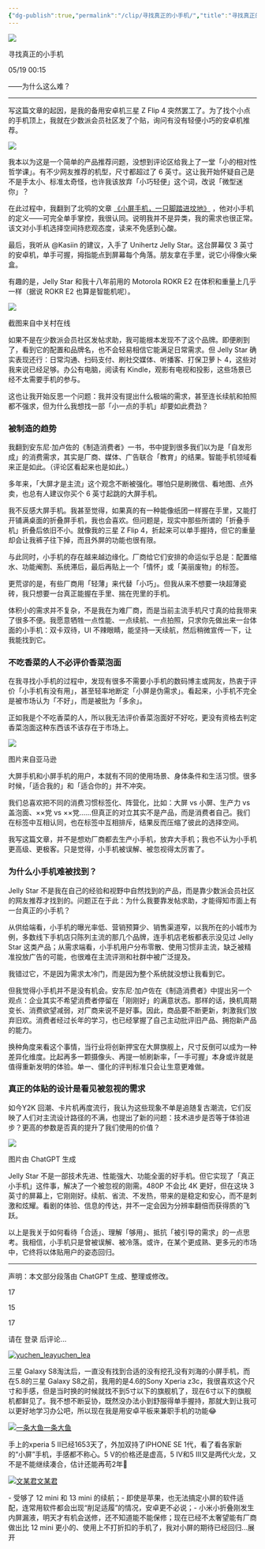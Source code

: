 ```yaml
---
{"dg-publish":true,"permalink":"/clip/寻找真正的小手机/","title":"寻找真正的小手机 - 少数派","created":"2025-06-25T14:18:44.064+08:00"}
---
```


![](https://cdnfile.sspai.com/2025/05/19/a34e86fe5f51bbc5bde02ec36f064f09.jpeg?imageMogr2/auto-orient/thumbnail/!1420x708r/gravity/center/crop/1420x708/ignore-error/1)

寻找真正的小手机

05/19 00:15

——为什么这么难？

---

写这篇文章的起因，是我的备用安卓机三星 Z Flip 4 突然罢工了。为了找个小点的手机顶上，我就在少数派会员社区发了个贴，询问有没有轻便小巧的安卓机推荐。

![](https://cdnfile.sspai.com/2025/05/18/6408cf99de84452595ee1e171e160373.png?imageView2/2/w/1120/q/90/interlace/1/ignore-error/1)

我本以为这是一个简单的产品推荐问题，没想到评论区给我上了一堂「小的相对性哲学课」。有不少网友推荐的机型，尺寸都超过了 6 英寸。这让我开始怀疑自己是不是手太小、标准太奇怪，也许我该放弃「小巧轻便」这个词，改说「微型迷你」？

在此过程中，我翻到了北鸮的文章 [《小屏手机，一只脚踏进坟地》](https://sspai.com/prime/story/small-phones-the-demise-of) ，他对小手机的定义——可完全单手掌控，我很认同。说明我并不是异类，我的需求也很正常。该文对小手机选择空间持悲观态度，读来不免感到心酸。

最后，我听从 @Kasiin 的建议，入手了 Unihertz Jelly Star。这台屏幕仅 3 英寸的安卓机，单手可握，拇指能点到屏幕每个角落。朋友拿在手里，说它小得像火柴盒。

有趣的是，Jelly Star 和我十八年前用的 Motorola ROKR E2 在体积和重量上几乎一样（据说 ROKR E2 也算是智能机呢）。

![](https://cdnfile.sspai.com/2025/05/18/131c2e40c355e3002fcdd876d330de4d.png?imageView2/2/w/1120/q/90/interlace/1/ignore-error/1)

截图来自中关村在线

如果不是在少数派会员社区发帖求助，我可能根本发现不了这个品牌。即便刷到了，看到它的配置和品牌名，也不会轻易相信它能满足日常需求。但 Jelly Star 确实表现还行：日常沟通、扫码支付、刷社交媒体、听播客、打保卫萝卜 4，这些对我来说已经足够。办公有电脑，阅读有 Kindle，观影有电视和投影，这些场景已经不太需要手机的参与。

这也让我开始反思一个问题：我并没有提出什么极端的需求，甚至连长续航和拍照都不强求，但为什么我想找一部「小一点的手机」却要如此费劲？

### 被制造的趋势

我翻到安东尼·加卢佐的《制造消费者》一书，书中提到很多我们以为是「自发形成」的消费需求，其实是厂商、媒体、广告联合「教育」的结果。智能手机领域看来正是如此。（评论区看起来也是如此。）

多年来，「大屏才是主流」这个观念不断被强化。哪怕只是刷微信、看地图、点外卖，也总有人建议你买个 6 英寸起跳的大屏手机。

我不反感大屏手机。我甚至觉得，如果真的有一种能像纸团一样握在手里，又能打开铺满桌面的折叠屏手机，我也会喜欢。但问题是，现实中那些所谓的「折叠手机」折叠后依旧不小。就像我的三星 Z Flip 4，折起来可以单手握持，但它的重量却会让我裤子往下掉，而且外屏的功能也很有限。

与此同时，小手机的存在越来越边缘化。厂商给它们安排的命运似乎总是：配置缩水、功能阉割、系统滞后，最后再贴上一个「情怀」或「美丽废物」的标签。

更荒谬的是，有些厂商用「轻薄」来代替「小巧」。但我从来不想要一块超薄瓷砖，我只想要一台真正能握在手里、揣在兜里的手机。

体积小的需求并不复杂，不是我在为难厂商，而是当前主流手机尺寸真的给我带来了很多不便。我愿意牺牲一点性能、一点续航、一点拍照，只求你先做出来一台体面的小手机：双卡双待，UI 不辣眼睛，能坚持一天续航，然后稍微宣传一下，让我能找到它。

### 不吃香菜的人不必评价香菜泡面

在我寻找小手机的过程中，发现有很多不需要小手机的数码博主或网友，热衷于评价「小手机有没有用」，甚至轻率地断定「小屏是伪需求」。看起来，小手机不完全是被市场认为「不好」，而是被批为「多余」。

正如我是个不吃香菜的人，所以我无法评价香菜泡面好不好吃，更没有资格去判定香菜泡面这种东西该不该存在于市场上。

![](https://cdnfile.sspai.com/2025/05/19/article/be0be6ebe4cb422744890ef17e80ce43.jpeg?imageView2/2/w/1120/q/90/interlace/1/ignore-error/1)

图片来自亚马逊

大屏手机和小屏手机的用户，本就有不同的使用场景、身体条件和生活习惯。很多时候，「适合我的」和「适合你的」并不冲突。

我们总喜欢把不同的消费习惯标签化、阵营化，比如：大屏 vs 小屏、生产力 vs 盖泡面、××党 vs ××党……但真正的对立其实不是产品，而是消费者自己。我们在标签中互相认同，也在标签中互相排斥，结果反而压缩了彼此的选择空间。

我写这篇文章，并不是想劝厂商都去生产小手机，放弃大手机；我也不认为小手机更高级、更极客。只是觉得，小手机被误解、被忽视得太厉害了。

### 为什么小手机难被找到？

Jelly Star 不是我在自己的经验和视野中自然找到的产品，而是靠少数派会员社区的网友推荐才找到的。问题正在于此：为什么我要靠发帖求助，才能得知市面上有一台真正的小手机？

从供给端看，小手机的曝光率低、营销预算少、销售渠道窄，以我所在的小城市为例，多数线下手机店只陈列主流的那几个品牌，连手机店老板都表示没见过 Jelly Star 这类产品；从需求端看，小手机用户分布零散、使用习惯非主流，缺乏被精准投放广告的可能，也很难在主流评测和社群中被广泛提及。

我错过它，不是因为需求太冷门，而是因为整个系统就没想让我看到它。

但我觉得小手机并不是没有机会。安东尼·加卢佐在《制造消费者》中提出另一个观点：企业其实不希望消费者停留在「刚刚好」的满意状态。那样的话，换机周期变长、消费欲望减弱，对厂商来说不是好事。因此，商品要不断更新，刺激我们放弃旧欢。消费者经过长年的学习，也已经掌握了自己主动批评旧产品、拥抱新产品的能力。

换种角度来看这个事情，当行业将创新押宝在大屏旗舰上，尺寸反倒可以成为一种差异化维度。比起再多一颗摄像头、再提一帧刷新率，「一手可握」本身或许就是值得重新发明的体验。单一、僵化的评判标准只会让生意更难做。

### 真正的体贴的设计是看见被忽视的需求

如今Y2K 回潮、卡片机再度流行，我认为这些现象不单是追随复古潮流，它们反映了人们对主流设计路径的不满，也提出了新的问题：技术进步是否等于体验进步？更高的参数是否真的提升了我们使用的价值？

![](https://cdnfile.sspai.com/2025/05/18/9d0873061451f4f9ed595c813afef832.jpeg?imageView2/2/w/1120/q/90/interlace/1/ignore-error/1)

图片由 ChatGPT 生成

Jelly Star 不是一部技术先进、性能强大、功能全面的好手机。但它实现了「真正小手机」这件事，解决了一个被忽视的刚需。480P 不会比 4K 更好，但在这块 3 英寸的屏幕上，它刚刚好。续航、省流、不发热，带来的是稳定和安心，而不是刺激和炫耀。看剧的体验、信息的传达，并不一定会因为分辨率翻倍而获得质的飞跃。

以上是我关于如何看待「合适」、理解「够用」、抵抗「被引导的需求」的一点思考。我相信，小手机只是曾被误解、被冷落。或许，在某个更成熟、更多元的市场中，它终将以体贴用户的姿态回归。

---

声明：本文部分段落由 ChatGPT 生成、整理或修改。

17

15

17

请在 登录 后评论...

[![yuchen_lea](https://cdnfile.sspai.com/2024/03/13/0583d25ff1626d18310d736d8b8d86e0.png?imageMogr2/auto-orient/thumbnail/!80x80r/gravity/center/crop/80x80/ignore-error/1)](https://sspai.com/u/7l39irxs/updates)[yuchen\_lea](https://sspai.com/u/7l39irxs/updates)

三星 Galaxy S8淘汰后，一直没有找到合适的没有挖孔没有刘海的小屏手机，而在5.8的三星 Galaxy S8之前，我用的是4.6的Sony Xperia z3c，我很喜欢这个尺寸和手感，但是当时换的时候就找不到5寸以下的旗舰机了，现在6寸以下的旗舰机都鲜见了。我不想不断妥协，既然没办法小到舒服得单手握持，那就大到让我可以更好地学习办公吧，所以现在我是用安卓平板来兼职手机的功能😂

[![一条大鱼](https://cdnfile.sspai.com/2024/07/24/da7bf708a9a733aa73d466f548560f3e.JPG?imageMogr2/auto-orient/thumbnail/!80x80r/gravity/center/crop/80x80/ignore-error/1)](https://sspai.com/u/33opb17y/updates)[一条大鱼](https://sspai.com/u/33opb17y/updates)

手上的xperia 5 II已经1653天了，外加双持了IPHONE SE 1代，看了看各家新的“小屏”手机，手感都不称心。5 V的价格还是虚高，5 IV和5 III又是两代火龙，又不是不能继续凑合，估计还能再苟2年🤣

[![文某君](https://cdnfile.sspai.com/2024/08/11/d4de835aaf8fa07f1ecd51bc6ac79b27.jpg?imageMogr2/auto-orient/thumbnail/!80x80r/gravity/center/crop/80x80/ignore-error/1)](https://sspai.com/u/szex4zp2/updates)[文某君](https://sspai.com/u/szex4zp2/updates)

\- 受够了 12 mini 和 13 mini 的续航；- 即使是苹果，也无法搞定小屏的软件适配，连常用软件都会出现“削足适履”的情况，安卓更不必说；- 小米小折叠刚发生内屏漏液，明天才有机会送修，还不知道能不能保修；现在已经不太奢望能有厂商做出比 12 mini 更小的、使用上不打折扣的手机了，我对小屏的期待已经回归...展开